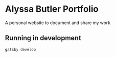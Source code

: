 # Alyssa Butler Portfolio

A personal website to document and share my work.

## Running in development

`gatsby develop`
